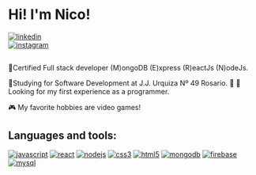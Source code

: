 # Hi! I'm Nico!
[![linkedin](https://cdn-icons-png.flaticon.com/32/408/408703.png?w=740)](https://www.linkedin.com/in/nicolás-raffagnini-a5a985137/)	
[![instagram](https://cdn-icons-png.flaticon.com/32/174/174855.png?w=740)](https://www.instagram.com/nikolaiis2/)
## 
📝Certified Full stack developer (M)ongoDB (E)xpress (R)eactJs (N)odeJs.

📝Studying for Software Development at J.J. Urquiza Nº 49 Rosario.
💼 🔎 Looking for my first experience as a programmer.

🎮 My favorite hobbies are video games!

## Languages and tools:

[![javascript](https://cdn-icons-png.flaticon.com/32/919/919828.png?w=740)](https://developer.mozilla.org/es/docs/Web/JavaScript)
[![react](https://cdn-icons-png.flaticon.com/32/919/919851.png)](https://es.reactjs.org)
[![nodejs](https://cdn-icons-png.flaticon.com/32/919/919825.png)](https://nodejs.org/es/)
[![css3](https://cdn-icons-png.flaticon.com/32/732/732190.png)](https://developer.mozilla.org/es/docs/Web/CSS)
[![html5](https://cdn-icons-png.flaticon.com/32/174/174854.png)](https://developer.mozilla.org/es/docs/Glossary/HTML)
[![mongodb](https://img.icons8.com/color/32/mongodb.png)](https://www.mongodb.com/es)
[![firebase](https://img.icons8.com/color/32/firebase.png)](https://firebase.google.com)
[![mysql](https://cdn-icons-png.flaticon.com/32/528/528260.png)](https://www.mongodb.com/es)
##


